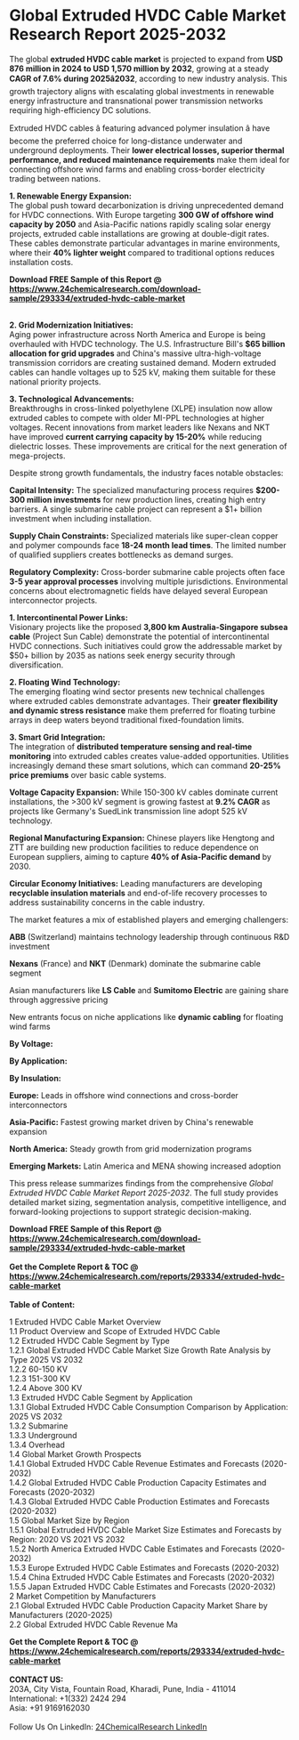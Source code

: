 <h1>Global Extruded HVDC Cable Market Research Report 2025-2032</h1><p>The global <strong>extruded HVDC cable market</strong> is projected to expand from <strong>USD 876 million in 2024 to USD 1,570 million by 2032</strong>, growing at a steady <strong>CAGR of 7.6% during 2025â2032</strong>, according to new industry analysis. This growth trajectory aligns with escalating global investments in renewable energy infrastructure and transnational power transmission networks requiring high-efficiency DC solutions.</p><p>Extruded HVDC cables â featuring advanced polymer insulation â have become the preferred choice for long-distance underwater and underground deployments. Their <strong>lower electrical losses, superior thermal performance, and reduced maintenance requirements</strong> make them ideal for connecting offshore wind farms and enabling cross-border electricity trading between nations.</p><p><strong>1. Renewable Energy Expansion:</strong><br>
The global push toward decarbonization is driving unprecedented demand for HVDC connections. With Europe targeting <strong>300 GW of offshore wind capacity by 2050</strong> and Asia-Pacific nations rapidly scaling solar energy projects, extruded cable installations are growing at double-digit rates. These cables demonstrate particular advantages in marine environments, where their <strong>40% lighter weight</strong> compared to traditional options reduces installation costs.</p><div><b>Download FREE Sample of this Report @ 
            <a href="https://www.24chemicalresearch.com/download-sample/293334/extruded-hvdc-cable-market">
            https://www.24chemicalresearch.com/download-sample/293334/extruded-hvdc-cable-market</a></b></div><br><p><strong>2. Grid Modernization Initiatives:</strong><br>
Aging power infrastructure across North America and Europe is being overhauled with HVDC technology. The U.S. Infrastructure Bill's <strong>$65 billion allocation for grid upgrades</strong> and China's massive ultra-high-voltage transmission corridors are creating sustained demand. Modern extruded cables can handle voltages up to 525 kV, making them suitable for these national priority projects.</p><p><strong>3. Technological Advancements:</strong><br>
Breakthroughs in cross-linked polyethylene (XLPE) insulation now allow extruded cables to compete with older MI-PPL technologies at higher voltages. Recent innovations from market leaders like Nexans and NKT have improved <strong>current carrying capacity by 15-20%</strong> while reducing dielectric losses. These improvements are critical for the next generation of mega-projects.</p><p>Despite strong growth fundamentals, the industry faces notable obstacles:</p><p><strong>Capital Intensity:</strong> The specialized manufacturing process requires <strong>$200-300 million investments</strong> for new production lines, creating high entry barriers. A single submarine cable project can represent a $1+ billion investment when including installation.</p><p><strong>Supply Chain Constraints:</strong> Specialized materials like super-clean copper and polymer compounds face <strong>18-24 month lead times</strong>. The limited number of qualified suppliers creates bottlenecks as demand surges.</p><p><strong>Regulatory Complexity:</strong> Cross-border submarine cable projects often face <strong>3-5 year approval processes</strong> involving multiple jurisdictions. Environmental concerns about electromagnetic fields have delayed several European interconnector projects.</p><p><strong>1. Intercontinental Power Links:</strong><br>
Visionary projects like the proposed <strong>3,800 km Australia-Singapore subsea cable</strong> (Project Sun Cable) demonstrate the potential of intercontinental HVDC connections. Such initiatives could grow the addressable market by $50+ billion by 2035 as nations seek energy security through diversification.</p><p><strong>2. Floating Wind Technology:</strong><br>
The emerging floating wind sector presents new technical challenges where extruded cables demonstrate advantages. Their <strong>greater flexibility and dynamic stress resistance</strong> make them preferred for floating turbine arrays in deep waters beyond traditional fixed-foundation limits.</p><p><strong>3. Smart Grid Integration:</strong><br>
The integration of <strong>distributed temperature sensing and real-time monitoring</strong> into extruded cables creates value-added opportunities. Utilities increasingly demand these smart solutions, which can command <strong>20-25% price premiums</strong> over basic cable systems.</p><p><strong>Voltage Capacity Expansion:</strong> While 150-300 kV cables dominate current installations, the &gt;300 kV segment is growing fastest at <strong>9.2% CAGR</strong> as projects like Germany's SuedLink transmission line adopt 525 kV technology.</p><p><strong>Regional Manufacturing Expansion:</strong> Chinese players like Hengtong and ZTT are building new production facilities to reduce dependence on European suppliers, aiming to capture <strong>40% of Asia-Pacific demand</strong> by 2030.</p><p><strong>Circular Economy Initiatives:</strong> Leading manufacturers are developing <strong>recyclable insulation materials</strong> and end-of-life recovery processes to address sustainability concerns in the cable industry.</p><p>The market features a mix of established players and emerging challengers:</p><p><strong>ABB</strong> (Switzerland) maintains technology leadership through continuous R&amp;D investment</p><p><strong>Nexans</strong> (France) and <strong>NKT</strong> (Denmark) dominate the submarine cable segment</p><p>Asian manufacturers like <strong>LS Cable</strong> and <strong>Sumitomo Electric</strong> are gaining share through aggressive pricing</p><p>New entrants focus on niche applications like <strong>dynamic cabling</strong> for floating wind farms</p><p><strong>By Voltage:</strong></p><p><strong>By Application:</strong></p><p><strong>By Insulation:</strong></p><p><strong>Europe:</strong> Leads in offshore wind connections and cross-border interconnectors</p><p><strong>Asia-Pacific:</strong> Fastest growing market driven by China's renewable expansion</p><p><strong>North America:</strong> Steady growth from grid modernization programs</p><p><strong>Emerging Markets:</strong> Latin America and MENA showing increased adoption</p><p>This press release summarizes findings from the comprehensive <em>Global Extruded HVDC Cable Market Report 2025-2032</em>. The full study provides detailed market sizing, segmentation analysis, competitive intelligence, and forward-looking projections to support strategic decision-making.</p><div><b>Download FREE Sample of this Report @ 
            <a href="https://www.24chemicalresearch.com/download-sample/293334/extruded-hvdc-cable-market">
            https://www.24chemicalresearch.com/download-sample/293334/extruded-hvdc-cable-market</a></b></div><br><div><b>Get the Complete Report & TOC @ 
            <a href="https://www.24chemicalresearch.com/reports/293334/extruded-hvdc-cable-market">
            https://www.24chemicalresearch.com/reports/293334/extruded-hvdc-cable-market</a></b></div><br>
            <b>Table of Content:</b><p>1 Extruded HVDC Cable Market Overview<br />
    1.1 Product Overview and Scope of Extruded HVDC Cable<br />
    1.2 Extruded HVDC Cable Segment by Type<br />
        1.2.1 Global Extruded HVDC Cable Market Size Growth Rate Analysis by Type 2025 VS 2032<br />
        1.2.2 60-150 KV<br />
        1.2.3 151-300 KV<br />
        1.2.4 Above 300 KV<br />
    1.3 Extruded HVDC Cable Segment by Application<br />
        1.3.1 Global Extruded HVDC Cable Consumption Comparison by Application: 2025 VS 2032<br />
        1.3.2 Submarine<br />
        1.3.3 Underground<br />
        1.3.4 Overhead<br />
    1.4 Global Market Growth Prospects<br />
        1.4.1 Global Extruded HVDC Cable Revenue Estimates and Forecasts (2020-2032)<br />
        1.4.2 Global Extruded HVDC Cable Production Capacity Estimates and Forecasts (2020-2032)<br />
        1.4.3 Global Extruded HVDC Cable Production Estimates and Forecasts (2020-2032)<br />
    1.5 Global Market Size by Region<br />
        1.5.1 Global Extruded HVDC Cable Market Size Estimates and Forecasts by Region: 2020 VS 2021 VS 2032<br />
        1.5.2 North America Extruded HVDC Cable Estimates and Forecasts (2020-2032)<br />
        1.5.3 Europe Extruded HVDC Cable Estimates and Forecasts (2020-2032)<br />
        1.5.4 China Extruded HVDC Cable Estimates and Forecasts (2020-2032)<br />
        1.5.5 Japan Extruded HVDC Cable Estimates and Forecasts (2020-2032)<br />
2 Market Competition by Manufacturers<br />
    2.1 Global Extruded HVDC Cable Production Capacity Market Share by Manufacturers (2020-2025)<br />
    2.2 Global Extruded HVDC Cable Revenue Ma</p><div><b>Get the Complete Report & TOC @ 
            <a href="https://www.24chemicalresearch.com/reports/293334/extruded-hvdc-cable-market">
            https://www.24chemicalresearch.com/reports/293334/extruded-hvdc-cable-market</a></b></div><br><b>CONTACT US:</b><br>
            203A, City Vista, Fountain Road, Kharadi, Pune, India - 411014<br>
            International: +1(332) 2424 294<br>
            Asia: +91 9169162030 <br><br>
            Follow Us On LinkedIn: <a href="https://www.linkedin.com/company/24chemicalresearch/">24ChemicalResearch LinkedIn</a>